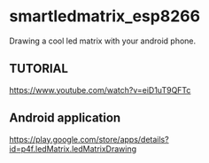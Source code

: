 # smartledmatrix_esp8266
Drawing a cool led matrix with your android phone.

## TUTORIAL
https://www.youtube.com/watch?v=eiD1uT9QFTc

## Android application
https://play.google.com/store/apps/details?id=p4f.ledMatrix.ledMatrixDrawing

